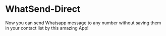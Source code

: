 # WhatSend-Direct

Now you can send Whatsapp message to any number without saving them in your contact list by this amazing App!
